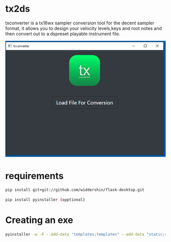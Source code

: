 # tx2ds
txconverter is a tx16wx sampler conversion tool for the decent sampler format, it allows you to design your velocity levels,keys and root notes and then convert out to a dspreset playable instrument file.

<img src="/screenshot.PNG" alt="Alt text" title="Optional title">


# requirements
```bash
pip install git+git://github.com/widdershin/flask-desktop.git
```
```bash
pip install pyinstaller (opptional)
```
# Creating an exe 
```bash
pyinstaller -w -F --add-data "templates;templates" --add-data "static;static" --icon=static/icon.ico --name=txconverter main.py
```
